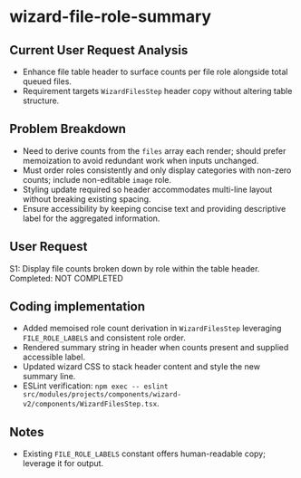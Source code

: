# wizard-file-role-summary

## Current User Request Analysis
- Enhance file table header to surface counts per file role alongside total queued files.
- Requirement targets `WizardFilesStep` header copy without altering table structure.

## Problem Breakdown
- Need to derive counts from the `files` array each render; should prefer memoization to avoid redundant work when inputs unchanged.
- Must order roles consistently and only display categories with non-zero counts; include non-editable `image` role.
- Styling update required so header accommodates multi-line layout without breaking existing spacing.
- Ensure accessibility by keeping concise text and providing descriptive label for the aggregated information.

## User Request
S1: Display file counts broken down by role within the table header.
Completed: NOT COMPLETED

## Coding implementation
- Added memoised role count derivation in `WizardFilesStep` leveraging `FILE_ROLE_LABELS` and consistent role order.
- Rendered summary string in header when counts present and supplied accessible label.
- Updated wizard CSS to stack header content and style the new summary line.
- ESLint verification: `npm exec -- eslint src/modules/projects/components/wizard-v2/components/WizardFilesStep.tsx`.

## Notes
- Existing `FILE_ROLE_LABELS` constant offers human-readable copy; leverage it for output.
